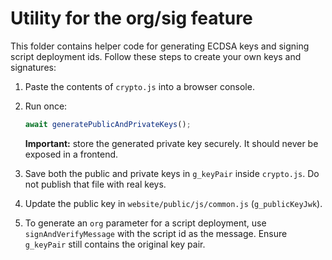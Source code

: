# Utility for the org/sig feature

This folder contains helper code for generating ECDSA keys and signing script deployment ids. Follow these steps to create your own keys and signatures:

1. Paste the contents of `crypto.js` into a browser console.
2. Run once:

   ```js
   await generatePublicAndPrivateKeys();
   ```

   **Important:** store the generated private key securely. It should never be exposed in a frontend.
3. Save both the public and private keys in `g_keyPair` inside `crypto.js`. Do not publish that file with real keys.
4. Update the public key in `website/public/js/common.js` (`g_publicKeyJwk`).
5. To generate an `org` parameter for a script deployment, use `signAndVerifyMessage` with the script id as the message. Ensure `g_keyPair` still contains the original key pair.
